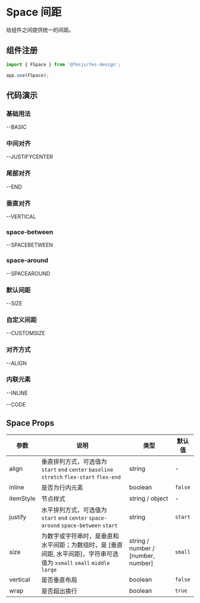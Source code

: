 # Space 间距

给组件之间提供统一的间距。

## 组件注册

```js
import { FSpace } from '@fesjs/fes-design';

app.use(FSpace);
```

## 代码演示

### 基础用法

--BASIC

### 中间对齐

--JUSTIFYCENTER

### 尾部对齐

--END

### 垂直对齐

--VERTICAL

### space-between

--SPACEBETWEEN

### space-around

--SPACEAROUND

### 默认间距

--SIZE

### 自定义间距

--CUSTOMSIZE

### 对齐方式

--ALIGN

### 内联元素

--INLINE

--CODE

## Space Props

| 参数      | 说明                                                                                                                    | 类型                               | 默认值  |
| --------- | ----------------------------------------------------------------------------------------------------------------------- | ---------------------------------- | ------- |
| align     | 垂直排列方式，可选值为 `start` `end` `center` `baseline` `stretch` `flex-start` `flex-end`                              | string                             | -       |
| inline    | 是否为行内元素                                                                                                          | boolean                            | `false` |
| itemStyle | 节点样式                                                                                                                | string / object                    | -       |
| justify   | 水平排列方式，可选值为 `start` `end` `center` `space-around` `space-between` `start`                                    | string                             | `start` |
| size      | 为数字或字符串时，是垂直和水平间距；为数组时，是 [垂直间距, 水平间距]，字符串可选值为 `xsmall` `small` `middle` `large` | string / number / [number, number] | `small` |
| vertical  | 是否垂直布局                                                                                                            | boolean                            | `false` |
| wrap      | 是否超出换行                                                                                                            | boolean                            | `true`  |
